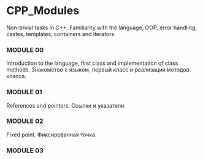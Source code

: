 # CPP_Modules
Non-trivial tasks in C++. Familiarity with the language, OOP, error handling, castes, templates, containers and iterators.

### MODULE 00
Introduction to the language, first class and implementation of class methods. Знакомство с языком, первый класс и реализация методов класса.

### MODULE 01
References and pointers. Ссылки и указатели.

### MODULE 02
Fixed point. Фиксированная точка.

### MODULE 03
